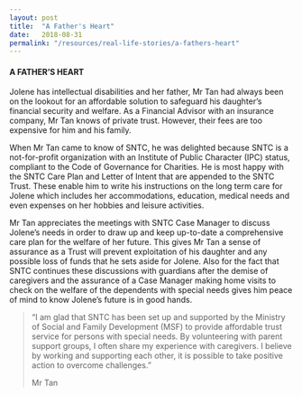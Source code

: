 ```yaml
---
layout: post
title:  "A Father's Heart"
date:   2018-08-31
permalink: "/resources/real-life-stories/a-fathers-heart"
---
```


#### A FATHER’S HEART

Jolene has intellectual disabilities and her father, Mr Tan had always been on the lookout for an affordable solution to safeguard his daughter’s financial security and welfare. As a Financial Advisor with an insurance company, Mr Tan knows of private trust. However, their fees are too expensive for him and his family.  
  
When Mr Tan came to know of SNTC, he was delighted because SNTC is a not-for-profit organization with an Institute of Public Character (IPC) status, compliant to the Code of Governance for Charities. He is most happy with the SNTC Care Plan and Letter of Intent that are appended to the SNTC Trust. These enable him to write his instructions on the long term care for Jolene which includes her accommodations, education, medical needs and even expenses on her hobbies and leisure activities.  
  
Mr Tan appreciates the meetings with SNTC Case Manager to discuss Jolene’s needs in order to draw up and keep up-to-date a comprehensive care plan for the welfare of her future. This gives Mr Tan a sense of assurance as a Trust will prevent exploitation of his daughter and any possible loss of funds that he sets aside for Jolene. Also for the fact that SNTC continues these discussions with guardians after the demise of caregivers and the assurance of a Case Manager making home visits to check on the welfare of the dependents with special needs gives him peace of mind to know Jolene’s future is in good hands.

> “I am glad that SNTC has been set up and supported by the Ministry of Social and Family Development (MSF) to provide affordable trust service for persons with special needs. By volunteering with parent support groups, I often share my experience with caregivers. I believe by working and supporting each other, it is possible to take positive action to overcome challenges.”
>
> Mr Tan
